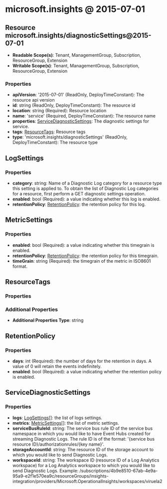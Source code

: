 # microsoft.insights @ 2015-07-01

## Resource microsoft.insights/diagnosticSettings@2015-07-01
* **Readable Scope(s)**: Tenant, ManagementGroup, Subscription, ResourceGroup, Extension
* **Writable Scope(s)**: Tenant, ManagementGroup, Subscription, ResourceGroup, Extension
### Properties
* **apiVersion**: '2015-07-01' (ReadOnly, DeployTimeConstant): The resource api version
* **id**: string (ReadOnly, DeployTimeConstant): The resource id
* **location**: string (Required): Resource location
* **name**: 'service' (Required, DeployTimeConstant): The resource name
* **properties**: [ServiceDiagnosticSettings](#servicediagnosticsettings): The diagnostic settings for service.
* **tags**: [ResourceTags](#resourcetags): Resource tags
* **type**: 'microsoft.insights/diagnosticSettings' (ReadOnly, DeployTimeConstant): The resource type

## LogSettings
### Properties
* **category**: string: Name of a Diagnostic Log category for a resource type this setting is applied to. To obtain the list of Diagnostic Log categories for a resource, first perform a GET diagnostic settings operation.
* **enabled**: bool (Required): a value indicating whether this log is enabled.
* **retentionPolicy**: [RetentionPolicy](#retentionpolicy): the retention policy for this log.

## MetricSettings
### Properties
* **enabled**: bool (Required): a value indicating whether this timegrain is enabled.
* **retentionPolicy**: [RetentionPolicy](#retentionpolicy): the retention policy for this timegrain.
* **timeGrain**: string (Required): the timegrain of the metric in ISO8601 format.

## ResourceTags
### Properties
### Additional Properties
* **Additional Properties Type**: string

## RetentionPolicy
### Properties
* **days**: int (Required): the number of days for the retention in days. A value of 0 will retain the events indefinitely.
* **enabled**: bool (Required): a value indicating whether the retention policy is enabled.

## ServiceDiagnosticSettings
### Properties
* **logs**: [LogSettings](#logsettings)[]: the list of logs settings.
* **metrics**: [MetricSettings](#metricsettings)[]: the list of metric settings.
* **serviceBusRuleId**: string: The service bus rule ID of the service bus namespace in which you would like to have Event Hubs created for streaming Diagnostic Logs. The rule ID is of the format: '{service bus resource ID}/authorizationrules/{key name}'.
* **storageAccountId**: string: The resource ID of the storage account to which you would like to send Diagnostic Logs.
* **workspaceId**: string: The workspace ID (resource ID of a Log Analytics workspace) for a Log Analytics workspace to which you would like to send Diagnostic Logs. Example: /subscriptions/4b9e8510-67ab-4e9a-95a9-e2f1e570ea9c/resourceGroups/insights-integration/providers/Microsoft.OperationalInsights/workspaces/viruela2

